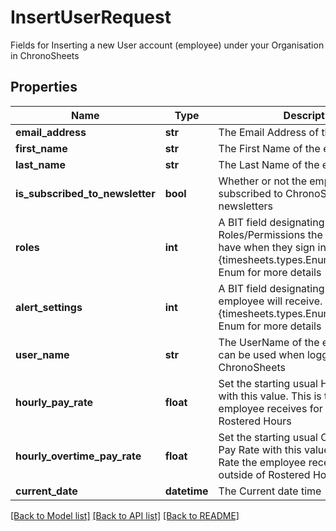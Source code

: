 # InsertUserRequest

Fields for Inserting a new User account (employee) under your Organisation in ChronoSheets
## Properties
Name | Type | Description | Notes
------------ | ------------- | ------------- | -------------
**email_address** | **str** | The Email Address of the employee | [optional] 
**first_name** | **str** | The First Name of the employee | [optional] 
**last_name** | **str** | The Last Name of the employee | [optional] 
**is_subscribed_to_newsletter** | **bool** | Whether or not the employee is subscribed to ChronoSheets newsletters | [optional] 
**roles** | **int** | A BIT field designating which Roles/Permissions the employee will have when they sign in.  See the {timesheets.types.Enums.UserRoles} Enum for more details | [optional] 
**alert_settings** | **int** | A BIT field designating which Alerts the employee will receive.  See the {timesheets.types.Enums.AlertSettings} Enum for more details | [optional] 
**user_name** | **str** | The UserName of the employee.  This can be used when logging into ChronoSheets | [optional] 
**hourly_pay_rate** | **float** | Set the starting usual Hourly Pay Rate with this value.  This is the Pay Rate the employee receives for working during Rostered Hours | [optional] 
**hourly_overtime_pay_rate** | **float** | Set the starting usual Overtime Hourly Pay Rate with this value.  This is the Pay Rate the employee receives for working outside of Rostered Hours | [optional] 
**current_date** | **datetime** | The Current date time | [optional] 

[[Back to Model list]](../README.md#documentation-for-models) [[Back to API list]](../README.md#documentation-for-api-endpoints) [[Back to README]](../README.md)


